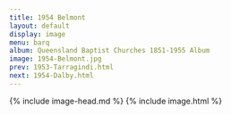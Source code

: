 ```yaml
---
title: 1954 Belmont
layout: default
display: image
menu: barq
album: Queensland Baptist Churches 1851-1955 Album
image: 1954-Belmont.jpg
prev: 1953-Tarragindi.html
next: 1954-Dalby.html
---
```

{% include image-head.md %}
{% include image.html %}